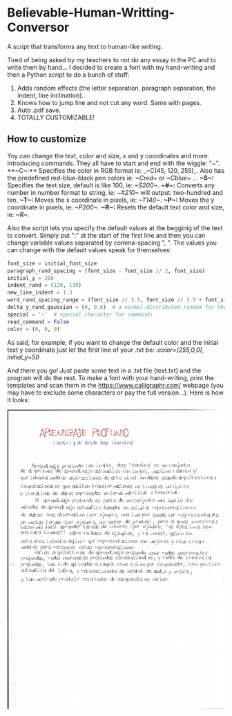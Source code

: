 # Believable-Human-Writting-Conversor
A script that transforms any text to human-like writing.

Tired of being asked by my teachers to not do any essay in the PC and to write them by hand... I decided to create a font with my hand-writing and then a Python script to do a bunch of stuff:

1. Adds random effects (the letter separation, paragraph separation, the indent, line inclination).
2. Knows how to jump line and not cut any word. Same with pages.
3. Auto .pdf save.
4. TOTALLY CUSTOMIZABLE!

## How to customize
Yoy can change the text, color and size, x and y coordinates and more. Introducing commands. They all have to start and end with the wiggle: "~".
**~C~:** Specifies the color in RGB format ie: _~C(45, 120, 255)_. Also has the predefined red-blue-black pen colors ie: _~Cred~_ or _~Cblue~_ ...
**~S~:** Specifies the text size, default is like 100, ie: _~S200~_.
**~#~:** Converts any number in number format to string, ie: _~#210~_ will output: two-hundred and ten.
**~T~:** Moves the x coordinate in pixels, ie: _~T140~_.
**~P~:** Moves the y coordinate in pixels, ie: _~P200~_.
**~R~:** Resets the default text color and size, ie: _~R~_.

Also the script lets you specify the default values at the begginig of the text to convert. Simply put ":" at the start of the first line and then you can change variable values separated by comma-spacing ", ". The values you can change with the default values speak for themselves: 

```python
font_size = initial_font_size
paragraph_rand_spacing = (font_size - font_size // 2, font_size)
initial_y = 200
indent_rand = (120, 130)
new_line_indent = 1.3
word_rand_spacing_range = (font_size // 3.5, font_size // 3.5 + font_size // 10)
delta_y_rand_gaussian = (0, 0.8)  # a normal-distributed random for the inclination of each line
special = '~'  # special character for commands
read_command = False
color = (0, 0, 0) 
```

As said, for example, if you want to change the default color and the initial text y coordinate just let the first line of your .txt be:
_:color=(255,0,0), initial_y=50_

And there you go! Just paste some text in a .txt file (text.txt) and the program will do the rest. To make a font with your hand-writing, print the templates and scan them in the https://www.calligraphr.com/ webpage (you may have to exclude some characters or pay the full version...). Here is how it looks:

![](text.png)





